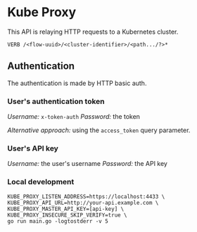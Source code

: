 # Kube Proxy

This API is relaying HTTP requests to a Kubernetes cluster.

```
VERB /<flow-uuid>/<cluster-identifier>/<path.../?>*
```

## Authentication

The authentication is made by HTTP basic auth.

### User's authentication token

*Username:* `x-token-auth`
*Password:* the token

*Alternative approach:* using the `access_token` query parameter.

### User's API key

*Username:* the user's username
*Password:* the API key

### Local development

```
KUBE_PROXY_LISTEN_ADDRESS=https://localhost:4433 \
KUBE_PROXY_API_URL=http://your-api.example.com \
KUBE_PROXY_MASTER_API_KEY=[api-key] \
KUBE_PROXY_INSECURE_SKIP_VERIFY=true \
go run main.go -logtostderr -v 5
```
